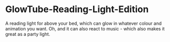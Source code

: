 # GlowTube-Reading-Light-Edition
A reading light for above your bed, which can glow in whatever colour and animation you want. Oh, and it can also react to music - which also makes it great as a party light.
